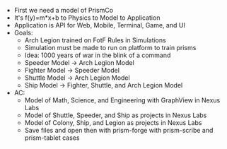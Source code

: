 - First we need a model of PrismCo
- It's f(y)=m*x+b to Physics to Model to Application
- Application is API for Web, Mobile, Terminal, Game, and UI
- Goals:
  - Arch Legion trained on FotF Rules in Simulations
  - Simulation must be made to run on platform to train prisms
  - Idea: 1000 years of war in the blink of a command
  - Speeder Model -> Arch Legion Model
  - Fighter Model -> Speeder Model
  - Shuttle Model -> Arch Legion Model
  - Ship Model -> Fighter, Shuttle, and Arch Legion Model
- AC:
  - Model of Math, Science, and Engineering with GraphView in Nexus Labs
  - Model of Shuttle, Speeder, and Ship as projects in Nexus Labs
  - Model of Colony, Ship, and Legion as projects in Nexus Labs 
  - Save files and open then with prism-forge with prism-scribe and prism-tablet cases